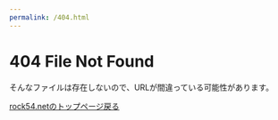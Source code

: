 ```yaml
---
permalink: /404.html
---
```


# 404 File Not Found
そんなファイルは存在しないので、URLが間違っている可能性があります。

[rock54.netのトップページ戻る](https://rock54.net/)
